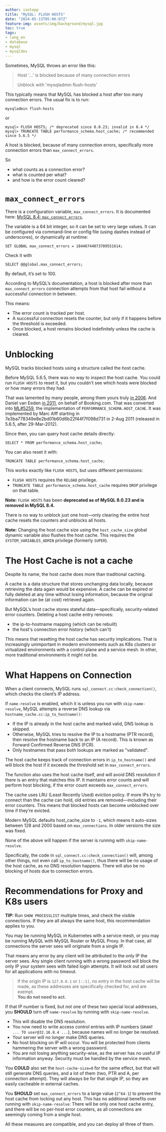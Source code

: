 ```yaml
---
author: isotopp
title: "MySQL: FLUSH HOSTS"
date: "2024-05-13T05:06:07Z"
feature-img: assets/img/background/mysql.jpg
toc: true
tags:
- lang_en
- database
- mysql
- mysqldev
---
```


Sometimes, MySQL throws an error like this:
> Host '...' is blocked because of many connection errors
> 
> Unblock with 'mysqladmin flush-hosts'

This typically means that MySQL has blocked a host after too many connection errors. The usual fix is to run:

```console
mysqladmin flush-hosts
```

or

```mysql
mysql> FLUSH HOSTS; /* deprecated since 8.0.23; invalid in 8.4 */
mysql> TRUNCATE TABLE performance_schema.host_cache; /* recommended since 5.6.5 */
```

A host is blocked, because of many connection errors, specifically more connection errors than `max_connect_errors`.

So

- what counts as a connection error?
- what is counted per what?
- and how is the error count cleared?

# `max_connect_errors`

There is a configuration variable, `max_connect_errors`.
It is documented here:
[MySQL 8.4: `max_connect_errors`](https://dev.mysql.com/doc/refman/8.4/en/server-system-variables.html#sysvar_max_connect_errors).

The variable is a 64 bit integer, so it can be set to very large values.
It can be configured via command-line or config file (using dashes instead of underscores), or dynamically at runtime:

```mysql
SET GLOBAL max_connect_errors = 18446744073709551614;
```

Check it with

```mysql
SELECT @@global.max_connect_errors;
```
By default, it’s set to 100.

According to MySQL’s documentation,
a host is blocked after more than `max_connect_errors` connection attempts from that host fail without a successful connection in between.

This means:

- The error count is tracked per host.
- A successful connection resets the counter, but only if it happens before the threshold is exceeded.
- Once blocked, a host remains blocked indefinitely unless the cache is cleared.

# Unblocking

MySQL tracks blocked hosts using a structure called the host cache.

Before MySQL 5.6.5, there was no way to inspect the host cache.
You could run `FLUSH HOSTS` to reset it, but you couldn’t see which hosts were blocked or how many errors they had.

That was lamented by many people, among them yours truly [in 2006](https://bugs.mysql.com/bug.php?id=24906).
And Daniel van Eeden [in 2011](https://bugs.mysql.com/bug.php?id=59404), on behalf of Booking.com.
That was converted into [ML#5259](https://dev.mysql.com/worklog/task/?id=5259),
the implementation of `PERFORMANCE_SCHEMA.HOST_CACHE`.
It was implemented by Marc Alff starting in 7e3ba778349e8e2bd01b60d6b22f44f7f098d731 in 2-Aug 2011
(released in 5.6.5, after 29-Mar-2012).

Since then, you can query host cache details directly:

```mysql
SELECT * FROM performance_schema.host_cache;
```

You can also reset it with:

```mysql
TRUNCATE TABLE performance_schema.host_cache;
```

This works exactly like `FLUSH HOSTS`, but uses different permissions:

- `FLUSH HOSTS` requires the `RELOAD` privilege.
- `TRUNCATE TABLE performance_schema.host_cache` requires `DROP` privilege on that table.

**Note:** `FLUSH HOSTS` has been **deprecated as of MySQL 8.0.23 and is removed in MySQL 8.4.**

There is no way to unblock just one host—only clearing the entire host cache resets the counters and unblocks all hosts.

**Note:** Changing the host cache size using the `host_cache_size` global dynamic variable also flushes the host cache.
This requires the `SYSTEM_VARIABLES_ADMIN` privilege (formerly `SUPER`).

# The Host Cache is not a cache

Despite its name, the host cache does more than traditional caching.

A cache is a data structure that stores unchanging data locally, because retrieving the data again would be expensive.
A cache can be expired or fully deleted at any time without losing information,
because the original information can be (at cost) retrieved again. 

But MySQL’s host cache stores stateful data—specifically, security-related error counters.
Deleting a host cache entry removes:

- the ip-to-hostname mapping (which can be rebuilt)
- the host's connection error history (which can't)

This means that resetting the host cache has security implications.
That is increasingly unimportant in modern environments 
such as K8s clusters or virtualized environments with a control plane and a service mesh.
In other, more traditional environments it might not be.

# What Happens on Connection

When a client connects, MySQL runs `sql_connect.cc:check_connection()`, which checks the client’s IP address.

If `name-resolve` is enabled, which it is unless you run with `skip-name-resolve`,
MySQL attempts a reverse DNS lookup via `hostname_cache.cc:ip_to_hostname()`:

- If the IP is already in the host cache and marked valid, DNS lookup is skipped.
- Otherwise, MySQL tries to resolve the IP to a hostname (PTR record),
  then resolve the hostname back to an IP (A record).
  This is known as Forward Confirmed Reverse DNS (FCR).
- Only hostnames that pass both lookups are marked as "validated".

The host cache keeps track of connection errors in `ip_to_hostname()`
and will block the host if it exceeds the threshold set in `max_connect_errors`.

The function also uses the host cache itself, and will avoid DNS resolution if there is an entry that matches this IP.
It maintains error counts and will perform host blocking, if the error count exceeds `max_connect_errors`.

The cache uses LRU (Least Recently Used) eviction policy.
If more IPs try to connect than the cache can hold, old entries are removed—including their error counters.
This means that blocked hosts can become unblocked over time if they’re evicted.

Modern MySQL defaults host_cache_size to `-1`, which means it auto-sizes between 128 and 2000 based on `max_connections`.
In older versions the size was fixed.

None of the above will happen if the server is running with `skip-name-resolve`.

Specifically, the code in `sql_connect.cc:check_connection()` will, among other things, not even call `ip_to_hostname()`,
thus there will be no usage of the host cache, as no DNS resolution happens.
There will also be no blocking of hosts due to connection errors.

# Recommendations for Proxy and K8s users

**TIP:** Run `SHOW PROCESSLIST` multiple times, and check the visible connections. 
If they are all always the same host, this recommendation applies to you. 

You may be running MySQL in Kubernetes with a service mesh,
or you may be running MySQL with MySQL Router or MySQL Proxy.
In that case, all connections the server sees will originate from a single IP.

That means any error by any client will be attributed to the only IP the server sees.
Any single client running with a wrong password will block the only IP your system sees with failed login attempts.
It will lock out all users for all applications with no timeout.

> If the origin IP is `127.0.0.1` or `[::1]`, no entry in the host cache will be made, 
> as these addresses are specifically checked for, and are exempt.  
> **You do not need to act.**

If that IP number is fixed, but not one of these two special local addresses,
you **SHOULD** turn off `name-resolve` by running with `skip-name-resolve`.

- This will disable the DNS resolution.
- You now need to write access control entries with IP numbers
  (`GRANT ... TO user@32.16.8.4 ...`), 
  because names will no longer be resolved.
- Your server will no longer make DNS queries.
- No host blocking on IP will occur.
  You will be protected from clients hammering the server with a wrong password.
- You are not losing anything security-wise, as the server has no useful IP information anyway.
  Security must be handled by the service mesh.

You **COULD** also set the `host-cache-size=0` for the same effect, but that will still generate DNS queries,
and a lot of them (two, PTR and A, per connection attempt).
They will always be for that single IP, so they are easily cacheable in external caches.

You **SHOULD** set `max_connect_errors` to a large value (`2^64-1`) to prevent the host cache from locking out any host.
This has no additional benefits over running with `skip-name-resolve`: There will be only one host cache entry,
and there will be no per-host error counters, as all connections are seemingly coming from a single host.

All these measures are compatible, and you can deploy all three of them.
